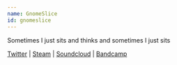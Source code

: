 ```yaml
---
name: GnomeSlice
id: gnomeslice
---
```

Sometimes I just sits and thinks and sometimes I just sits

[Twitter](https://twitter.com/GnomeSlice) | [Steam](http://steamcommunity.com/id/GnomeSlice/) | [Soundcloud](https://soundcloud.com/gnomeslice) | [Bandcamp](https://bandcamp.com/gnomeslice)
